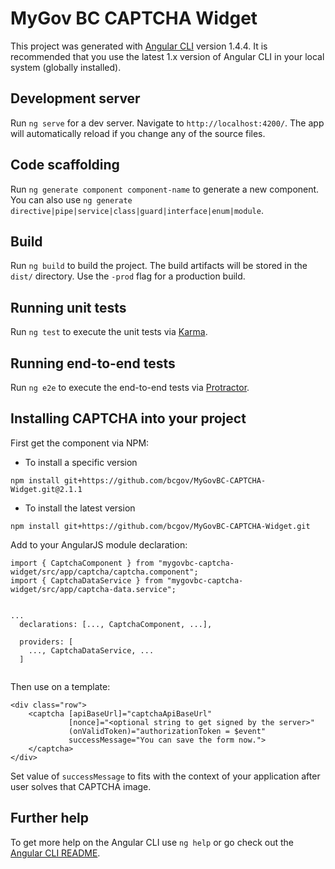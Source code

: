 # MyGov BC CAPTCHA Widget

This project was generated with [Angular CLI](https://github.com/angular/angular-cli) version 1.4.4.
It is recommended that you use the latest 1.x version of Angular CLI in your local system (globally installed).

## Development server

Run `ng serve` for a dev server. Navigate to `http://localhost:4200/`. The app will automatically reload if you change any of the source files.

## Code scaffolding

Run `ng generate component component-name` to generate a new component. You can also use `ng generate directive|pipe|service|class|guard|interface|enum|module`.

## Build

Run `ng build` to build the project. The build artifacts will be stored in the `dist/` directory. Use the `-prod` flag for a production build.

## Running unit tests

Run `ng test` to execute the unit tests via [Karma](https://karma-runner.github.io).

## Running end-to-end tests

Run `ng e2e` to execute the end-to-end tests via [Protractor](http://www.protractortest.org/).


## Installing CAPTCHA into your project

First get the component via NPM:

* To install a specific version 
```
npm install git+https://github.com/bcgov/MyGovBC-CAPTCHA-Widget.git@2.1.1
```

* To install the latest version 

```
npm install git+https://github.com/bcgov/MyGovBC-CAPTCHA-Widget.git
```

Add to your AngularJS module declaration:
```
import { CaptchaComponent } from "mygovbc-captcha-widget/src/app/captcha/captcha.component";
import { CaptchaDataService } from "mygovbc-captcha-widget/src/app/captcha-data.service";


...
  declarations: [..., CaptchaComponent, ...],

  providers: [
    ..., CaptchaDataService, ...  
  ]
  

```

Then use on a template:

```
<div class="row">
    <captcha [apiBaseUrl]="captchaApiBaseUrl" 
             [nonce]="<optional string to get signed by the server>"
             (onValidToken)="authorizationToken = $event"
             successMessage="You can save the form now.">
    </captcha>
</div>
```

Set value of `successMessage` to fits with the context of your application after user solves that CAPTCHA image.

## Further help

To get more help on the Angular CLI use `ng help` or go check out the [Angular CLI README](https://github.com/angular/angular-cli/blob/master/README.md).
